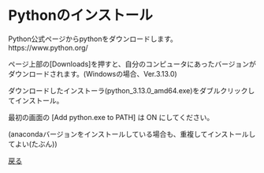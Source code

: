 # Pythonのインストール

<p>Python公式ページからpythonをダウンロードします。<br />https://www.python.org/</p>
<p>ページ上部の[Downloads]を押すと、自分のコンピュータにあったバージョンがダウンロードされます。(Windowsの場合、Ver.3.13.0)</p>
<p>ダウンロードしたインストーラ(python_3.13.0_amd64.exe)をダブルクリックしてインストール。</p>
<p>最初の画面の [Add python.exe to PATH] は ON にしてください。</p>
<p>(anacondaバージョンをインストールしている場合も、重複してインストールしてよい(たぶん))</p>

[戻る](.)
